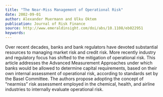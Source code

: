 ```yaml
---
title: "The Near‐Miss Management of Operational Risk"
date: 2002-09-01
author: Alexander Muermann and Ulku Oktem
publication: Journal of Risk Finance
source: http://www.emeraldinsight.com/doi/abs/10.1108/eb022951
keywords:
---
```


Over recent decades, banks and bank regulators have devoted substantial resources to managing market risk and credit risk. More recently industry and regulatory focus has shifted to the mitigation of operational risk. This article addresses the Advanced Measurement Approaches under which banks would be allowed to determine capital requirements, based on their own internal assessment of operational risk, according to standards set by the Basel Committee. The authors propose adopting the concept of “nearmiss” risk assessment employed in the chemical, health, and airline industries to internally evaluate operational risk.